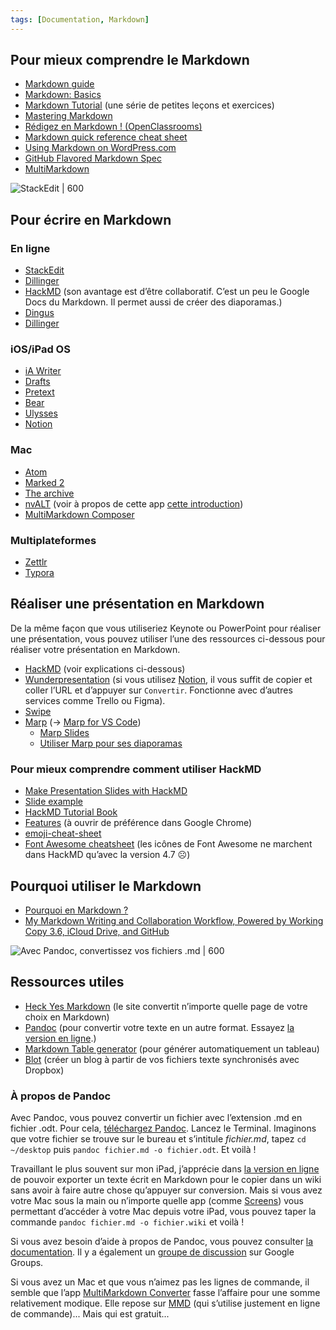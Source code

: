 ```yaml
---
tags: [Documentation, Markdown]
---
```


## Pour mieux comprendre le Markdown
- [Markdown guide](https://www.markdownguide.org/basic-syntax/)
- [Markdown: Basics](https://daringfireball.net/projects/markdown/basics)
- [Markdown Tutorial](https://www.markdowntutorial.com/) (une série de petites leçons et exercices)
- [Mastering Markdown](https://guides.github.com/features/mastering-markdown/)
- [Rédigez en Markdown ! (OpenClassrooms)](https://openclassrooms.com/fr/courses/1304236-redigez-en-markdown)
- [Markdown quick reference cheat sheet](https://wordpress.com/support/markdown-quick-reference/)
- [Using Markdown on WordPress.com](https://wordpress.com/support/can-i-use-markdown-on-wordpress-com/)
- [GitHub Flavored Markdown Spec](https://github.github.com/gfm/)
- [MultiMarkdown](https://fletcherpenney.net/multimarkdown/)

![StackEdit | 600](https://www.ralentirtravaux.com/github/stackedit.png)

## Pour écrire en Markdown
### En ligne
- [StackEdit](https://stackedit.io/)
- [Dillinger](https://dillinger.io/)
- [HackMD](https://hackmd.io/?nav=overview) (son avantage est d’être collaboratif. C’est un peu le Google Docs du Markdown. Il permet aussi de créer des diaporamas.)
- [Dingus](https://daringfireball.net/projects/markdown/dingus)
- [Dillinger](https://dillinger.io/)

### iOS/iPad OS
- [iA Writer](https://apps.apple.com/gb/app/ia-writer/id775737172)
- [Drafts](https://apps.apple.com/gb/app/drafts/id1236254471)
- [Pretext](https://apps.apple.com/gb/app/pretext/id1347707000)
- [Bear](https://apps.apple.com/gb/app/bear/id1016366447)
- [Ulysses](https://apps.apple.com/gb/app/ulysses/id1225571038)
- [Notion](https://apps.apple.com/gb/app/notion-notes-projects-docs/id1232780281)

### Mac
- [Atom](https://atom.io/)
- [Marked 2](https://marked2app.com/)
- [The archive](https://zettelkasten.de/the-archive/)
- [nvALT](https://brettterpstra.com/projects/nvalt/) (voir à propos de cette app [cette introduction](http://aya.io/blog/nvalt-prise-de-notes/))
- [MultiMarkdown Composer](https://multimarkdown.com)

### Multiplateformes
- [Zettlr](https://www.zettlr.com)
- [Typora](https://www.typora.io)

## Réaliser une présentation en Markdown
De la même façon que vous utiliseriez Keynote ou PowerPoint pour réaliser une présentation, vous pouvez utiliser l’une des ressources ci-dessous pour réaliser votre présentation en Markdown.

- [HackMD](https://hackmd.io/?nav=overview) (voir explications ci-dessous)
- [Wunderpresentation](https://wunderpresentation.com) (si vous utilisez [Notion](https://apps.apple.com/gb/app/notion-notes-projects-docs/id1232780281), il vous suffit de copier et coller l’URL et d’appuyer sur `Convertir`. Fonctionne avec d’autres services comme Trello ou Figma).
- [Swipe](https://www.swipe.to)
- [Marp](https://marp.app) (-> [Marp for VS Code](https://marketplace.visualstudio.com/items?itemName=marp-team.marp-vscode))
	- [Marp Slides](https://eyssette.github.io/marp-slides/)
	- [Utiliser Marp pour ses diaporamas](https://eyssette.github.io/teaching-theme-for-marp/)

### Pour mieux comprendre comment utiliser HackMD
- [Make Presentation Slides with HackMD](https://hackmd.io/c/tutorials/%2Fs%2Fhow-to-create-slide-deck)
- [Slide example](https://hackmd.io/slide-example?both)
- [HackMD Tutorial Book](https://hackmd.io/c/tutorials/%2Fs%2Ffeatures#Horizontal-Rules)
- [Features](https://hackmd.io/features?both) (à ouvrir de préférence dans Google Chrome)
- [emoji-cheat-sheet](https://github.com/ikatyang/emoji-cheat-sheet)
- [Font Awesome cheatsheet](https://fontawesome.com/v4.7.0/cheatsheet/) (les icônes de Font Awesome ne marchent dans HackMD qu’avec la version 4.7 ☹️)

## Pourquoi utiliser le Markdown
- [Pourquoi en Markdown ?](https://www.davidbosman.fr/blog/2012/11/23/pourquoi-en-markdown/)
- [My Markdown Writing and Collaboration Workflow, Powered by Working Copy 3.6, iCloud Drive, and GitHub](https://www.macstories.net/ios/my-markdown-writing-and-collaboration-workflow-powered-by-working-copy-3-6-icloud-drive-and-github/)

![Avec Pandoc, convertissez vos fichiers .md | 600](https://www.ralentirtravaux.com/github/pandoc.png)

## Ressources utiles
- [Heck Yes Markdown](http://heckyesmarkdown.com/) (le site convertit n’importe quelle page de votre choix en Markdown)
- [Pandoc](https://pandoc.org/help.html) (pour convertir votre texte en un autre format. Essayez [la version en ligne](https://pandoc.org/try/).)
- [Markdown Table generator](http://www.tablesgenerator.com/markdown_tables) (pour générer automatiquement un tableau)
- [Blot](https://blot.im/) (créer un blog à partir de vos fichiers texte synchronisés avec Dropbox)

### À propos de Pandoc
Avec Pandoc, vous pouvez convertir un fichier avec l’extension .md en fichier .odt. Pour cela, [téléchargez Pandoc](https://pandoc.org/installing.html). Lancez le Terminal. Imaginons que votre fichier se trouve sur le bureau et s’intitule *fichier.md*, tapez `cd ~/desktop` puis `pandoc fichier.md -o fichier.odt`. Et voilà !

Travaillant le plus souvent sur mon iPad, j’apprécie dans [la version en ligne](https://pandoc.org/try/) de pouvoir exporter un texte écrit en Markdown pour le copier dans un wiki sans avoir à faire autre chose qu’appuyer sur conversion. Mais si vous avez votre Mac sous la main ou n’importe quelle app (comme [Screens](https://apps.apple.com/gb/app/screens/id655890150)) vous permettant d’accéder à votre Mac depuis votre iPad, vous pouvez taper la commande `pandoc fichier.md -o fichier.wiki` et voilà !

Si vous avez besoin d’aide à propos de Pandoc, vous pouvez consulter [la documentation](https://pandoc.org/getting-started.html). Il y a également un [groupe de discussion](https://groups.google.com/g/pandoc-discuss) sur Google Groups. 

Si vous avez un Mac et que vous n’aimez pas les lignes de commande, il semble que l’app [MultiMarkdown Converter](https://multimarkdown.com) fasse l’affaire pour une somme relativement modique. Elle repose sur [MMD](https://fletcherpenney.net/multimarkdown/download/) (qui s’utilise justement en ligne de commande)... Mais qui est gratuit...